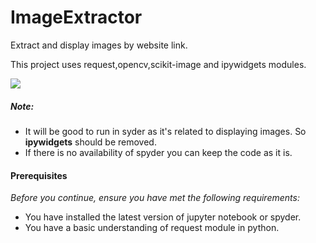 # ImageExtractor

 Extract and display images by website link.
  
   This project uses request,opencv,scikit-image and ipywidgets modules.
  
![](https://media5.picsearch.com/is?vFCIJdVqnFphuZsxkcJW2i5FLba1SRF69_RlzStHY9s&height=240)

##### Note:

* It will be good to run in syder as it's related to displaying images. So **ipywidgets** should be removed.
* If there is no availability of spyder you can keep the code as it is.

#### Prerequisites
*Before you continue, ensure you have met the following requirements:*

* You have installed the latest version of jupyter notebook or spyder.
* You have a basic understanding of request module in python.
